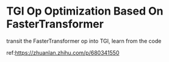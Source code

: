 # TGI Op Optimization Based On FasterTransformer

transit the FasterTransformer op into TGI, learn from the code

ref:https://zhuanlan.zhihu.com/p/680341550
